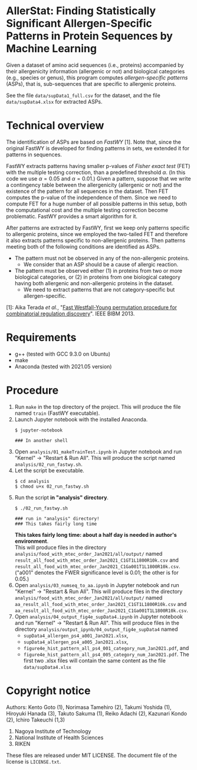 # AllerStat: Finding Statistically Significant Allergen-Specific Patterns in Protein Sequences by Machine Learning

Given a dataset of amino acid sequences (i.e., proteins) accompanied by their allergenicity information (allergenic or not) and biological categories (e.g., species or genus), this program computes *allergen-specific patterns* (ASPs), that is, sub-sequences that are specific to allergenic proteins.

See the file `data/supData1_full.csv` for the dataset, and the file `data/supData4.xlsx` for extracted ASPs.

# Technical overview

The identification of ASPs are based on *FastWY* [1]. Note that, since the original FastWY is developed for finding patterns in sets, we extended it for patterns in sequences.

FastWY extracts patterns having smaller p-values of *Fisher exact test* (FET) with the multiple testing correction, than a predefined threshold $\alpha$. (In this code we use $\alpha=0.05$ and $\alpha=0.01$.) Given a pattern, suppose that we write a contingency table between the allergenicity (allergenic or not) and the existence of the pattern for all sequences in the dataset. Then FET computes the p-value of the independence of them. Since we need to compute FET for a huge number of all possible patterns in this setup, both the computational cost and the multiple testing correction become problematic. FastWY provides a smart algorithm for it.

After patterns are extracted by FastWY, first we keep only patterns specific to allergenic proteins, since we employed the two-tailed FET and therefore it also extracts patterns specific to non-allergenic proteins. Then patterns meeting both of the following conditions are identified as ASPs.
-   The pattern must not be observed in any of the non-allergenic proteins.
    -   We consider that an ASP should be a cause of allergic reaction.
-   The pattern must be observed either (1) in proteins from two or more biological categories, or (2) in proteins from one biological category having both allergenic and non-allergenic proteins in the dataset.
    -   We need to extract patterns that are not category-specific but allergen-specific.

[1]: Aika Terada *et al.*, "[Fast Westfall-Young permutation procedure for combinatorial regulation discovery](https://ieeexplore.ieee.org/abstract/document/6732479)". IEEE BIBM 2013.

# Requirements

-   g++ (tested with GCC 9.3.0 on Ubuntu)
-   make
-   Anaconda (tested with 2021.05 version)

# Procedure

1.  Run `make` in the top directory of the project. This will produce the file named `train` (FastWY executable).
2.  Launch Jupyter notebook with the installed Anaconda.
    ```
    $ jupyter-notebook

    ### In another shell
    ```
3.  Open `analysis/01_makeTrainTest.ipynb` in Jupyter notebook and run "Kernel" -> "Restart & Run All". This will produce the script named `analysis/02_run_fastwy.sh`.
4.  Let the script be executable.
    ```
    $ cd analysis
    $ chmod u+x 02_run_fastwy.sh
    ```
5.  Run the script **in "analysis" directory**.
    ```
    $ ./02_run_fastwy.sh

    ### run in "analysis" directory!
    ### This takes fairly long time
    ```
    **This takes fairly long time: about a half day is needed in author's environment**.  
    This will produce files in the directory `analysis/food_with_mtec_order_Jan2021/all/output/` named `result_all_food_with_mtec_order_Jan2021_C1GT1L1800R10k.csv` and `result_all_food_with_mtec_order_Jan2021_C1Ga001T1L1800R10k.csv`. ("a001" denotes the FWER significance level is 0.01; the other is for 0.05.)
6.  Open `analysis/03_numseq_to_aa.ipynb` in Jupyter notebook and run "Kernel" -> "Restart & Run All". This will produce files in the directory `analysis/food_with_mtec_order_Jan2021/all/output/` named `aa_result_all_food_with_mtec_order_Jan2021_C1GT1L1800R10k.csv` and `aa_result_all_food_with_mtec_order_Jan2021_C1Ga001T1L1800R10k.csv`.
7.  Open `analysis/04_output_fig4e_supData4.ipynb` in Jupyter notebook and run "Kernel" -> "Restart & Run All". This will produce files in the directory `analysis/output_ipynb/04_output_fig4e_supData4` named
    -   `supData4_allergen_ps4_a001_Jan2021.xlsx`,
    -   `supData4_allergen_ps4_a005_Jan2021.xlsx`,
    -   `figure4e_hist_pattern_all_ps4_001_category_num_Jan2021.pdf`, and
    -   `figure4e_hist_pattern_all_ps4_005_category_num_Jan2021.pdf`.
    The first two .xlsx files will contain the same content as the file `data/supData4.xlsx`

# Copyright notice

Authors: Kento Goto (1), Norimasa Tamehiro (2), Takumi Yoshida (1), Hiroyuki Hanada (3), Takuto Sakuma (1), Reiko Adachi (2), Kazunari Kondo (2), Ichiro Takeuchi (1,3)

1.  Nagoya Institute of Technology
2.  National Institute of Health Sciences
3.  RIKEN

These files are released under MIT LICENSE. The document file of the license is `LICENSE.txt`.
